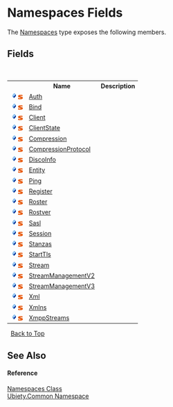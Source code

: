 # Namespaces Fields
 

The <a href="b57934f7-bc68-e177-b57b-1a9dfbcd62d7">Namespaces</a> type exposes the following members.


## Fields
&nbsp;<table><tr><th></th><th>Name</th><th>Description</th></tr><tr><td>![Public field](media/pubfield.gif "Public field")![Static member](media/static.gif "Static member")</td><td><a href="a42c3155-14e6-9501-18bd-f29d2d4cc436">Auth</a></td><td /></tr><tr><td>![Public field](media/pubfield.gif "Public field")![Static member](media/static.gif "Static member")</td><td><a href="ee144efe-921e-7e6a-e760-3c27a8efa88e">Bind</a></td><td /></tr><tr><td>![Public field](media/pubfield.gif "Public field")![Static member](media/static.gif "Static member")</td><td><a href="ac273cb4-526f-6072-dbd7-d2024af95b46">Client</a></td><td /></tr><tr><td>![Public field](media/pubfield.gif "Public field")![Static member](media/static.gif "Static member")</td><td><a href="d68e39b1-7d72-2ce1-8603-00a0815443bd">ClientState</a></td><td /></tr><tr><td>![Public field](media/pubfield.gif "Public field")![Static member](media/static.gif "Static member")</td><td><a href="661467a2-d7ed-a611-2098-7631c22fac9f">Compression</a></td><td /></tr><tr><td>![Public field](media/pubfield.gif "Public field")![Static member](media/static.gif "Static member")</td><td><a href="80bb038a-5199-5d3a-1fa4-bc9563620a0e">CompressionProtocol</a></td><td /></tr><tr><td>![Public field](media/pubfield.gif "Public field")![Static member](media/static.gif "Static member")</td><td><a href="6ab9d5df-b3ff-aac1-4547-dd7a1e170700">DiscoInfo</a></td><td /></tr><tr><td>![Public field](media/pubfield.gif "Public field")![Static member](media/static.gif "Static member")</td><td><a href="b09f3587-31b4-a4df-646e-efeaef28caf3">Entity</a></td><td /></tr><tr><td>![Public field](media/pubfield.gif "Public field")![Static member](media/static.gif "Static member")</td><td><a href="89c50988-e03a-f676-8897-278ecdec359f">Ping</a></td><td /></tr><tr><td>![Public field](media/pubfield.gif "Public field")![Static member](media/static.gif "Static member")</td><td><a href="83b105d6-2872-3510-866e-677bec849a51">Register</a></td><td /></tr><tr><td>![Public field](media/pubfield.gif "Public field")![Static member](media/static.gif "Static member")</td><td><a href="a6ba12a0-ba56-fe77-60cb-d63dc3e2eb28">Roster</a></td><td /></tr><tr><td>![Public field](media/pubfield.gif "Public field")![Static member](media/static.gif "Static member")</td><td><a href="731b6b00-86f6-72df-aa84-19dc2af41ac6">Rostver</a></td><td /></tr><tr><td>![Public field](media/pubfield.gif "Public field")![Static member](media/static.gif "Static member")</td><td><a href="c75660bf-1a94-f1fe-98f6-b76449deca3c">Sasl</a></td><td /></tr><tr><td>![Public field](media/pubfield.gif "Public field")![Static member](media/static.gif "Static member")</td><td><a href="737a8dde-90be-3a52-92e0-959208c75049">Session</a></td><td /></tr><tr><td>![Public field](media/pubfield.gif "Public field")![Static member](media/static.gif "Static member")</td><td><a href="23d087c4-b929-315b-43ec-452e7135b16a">Stanzas</a></td><td /></tr><tr><td>![Public field](media/pubfield.gif "Public field")![Static member](media/static.gif "Static member")</td><td><a href="c553f753-d650-9768-738c-022226c456c8">StartTls</a></td><td /></tr><tr><td>![Public field](media/pubfield.gif "Public field")![Static member](media/static.gif "Static member")</td><td><a href="f825c686-3081-f9e3-c165-099bfed31ea5">Stream</a></td><td /></tr><tr><td>![Public field](media/pubfield.gif "Public field")![Static member](media/static.gif "Static member")</td><td><a href="9555199d-081e-44e9-a48e-65ea5c76df18">StreamManagementV2</a></td><td /></tr><tr><td>![Public field](media/pubfield.gif "Public field")![Static member](media/static.gif "Static member")</td><td><a href="0829d4ab-b7f3-ec92-3138-aadc446698bd">StreamManagementV3</a></td><td /></tr><tr><td>![Public field](media/pubfield.gif "Public field")![Static member](media/static.gif "Static member")</td><td><a href="0e12a733-b0d9-b1ac-6565-35b3ad727027">Xml</a></td><td /></tr><tr><td>![Public field](media/pubfield.gif "Public field")![Static member](media/static.gif "Static member")</td><td><a href="5f4fb910-0088-9eaa-ffb5-4f1eab96d38b">Xmlns</a></td><td /></tr><tr><td>![Public field](media/pubfield.gif "Public field")![Static member](media/static.gif "Static member")</td><td><a href="dc2e21ea-7876-c627-3988-57e473297fe1">XmppStreams</a></td><td /></tr></table>&nbsp;
<a href="#namespaces-fields">Back to Top</a>

## See Also


#### Reference
<a href="b57934f7-bc68-e177-b57b-1a9dfbcd62d7">Namespaces Class</a><br /><a href="3a988b7f-7a78-d824-53e6-d57463519974">Ubiety.Common Namespace</a><br />